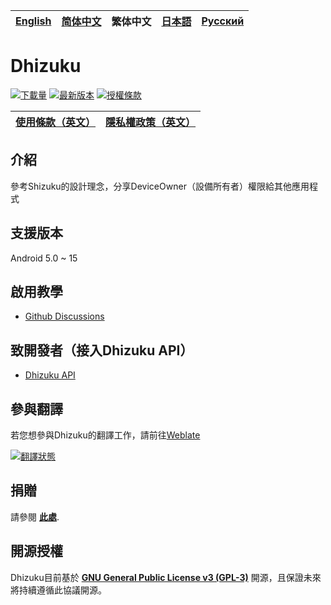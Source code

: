 [English](README.md) | [简体中文](README_zh_rCN.md) | 繁体中文 | [日本語](README_ja.md) | [Русский](README_ru.md)
|-|-|-|-|-|

# Dhizuku

[![下載量](https://img.shields.io/github/downloads/iamr0s/Dhizuku/total?label=下載量)](https://github.com/iamr0s/Dhizuku/releases)
[![最新版本](https://img.shields.io/github/v/release/iamr0s/Dhizuku?label=最新版本)](https://github.com/iamr0s/Dhizuku/releases/latest)
[![授權條款](https://img.shields.io/github/license/iamr0s/Dhizuku?label=授權條款)](https://github.com/iamr0s/Dhizuku/blob/main/LICENSE)

| [**使用條款**（英文）](TERMS.md) | [**隱私權政策**（英文）](PRIVACY.md) |
|-|-|

## 介紹

參考Shizuku的設計理念，分享DeviceOwner（設備所有者）權限給其他應用程式

## 支援版本

Android 5.0 ~ 15

## 啟用教學

- [Github Discussions](https://github.com/iamr0s/Dhizuku/discussions/16)

## 致開發者（接入Dhizuku API）

- [Dhizuku API](https://github.com/iamr0s/Dhizuku-API.git)

## 參與翻譯

若您想參與Dhizuku的翻譯工作，請前往[Weblate](https://hosted.weblate.org/engage/dhizuku/)

[![翻譯狀態](https://hosted.weblate.org/widgets/dhizuku/-/multi-auto.svg)](https://hosted.weblate.org/engage/dhizuku/)

## 捐贈

請參閱 [**此處**](DONATE_zh_Hant.md).

## 開源授權

Dhizuku目前基於 [**GNU General Public License v3 (GPL-3)**](http://www.gnu.org/copyleft/gpl.html) 開源，且保證未來將持續遵循此協議開源。